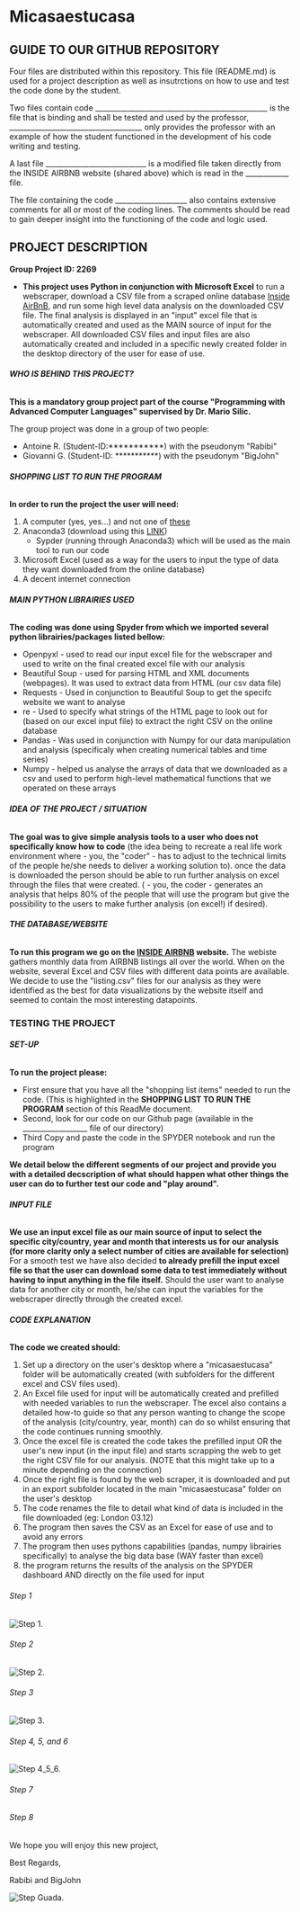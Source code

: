 # Micasaestucasa

## GUIDE TO OUR GITHUB REPOSITORY
Four files are distributed within this repository.
This file (README.md) is used for a project description as well as insutrctions on how to use and test the code done by the student.

Two files contain code ________________________________________________ is the file that is binding and shall be tested and used by the professor, _____________________________________ only provides the professor with an example of how the student functioned in the development of his code writing and testing.

A last file ____________________________ is a modified file taken directly from the INSIDE AIRBNB website (shared above) which is read in the ____________ file.

The file containing the code ____________________ also contains extensive comments for all or most of the coding lines. The comments should be read to gain deeper insight into the functioning of the code and logic used.


## PROJECT DESCRIPTION

**Group Project ID: 2269**
- **This project uses Python in conjunction with Microsoft Excel** to run a webscraper, download a CSV file from a scraped online database [Inside AirBnB](http://insideairbnb.com/get-the-data.html),  and run some high level data analysis on the downloaded CSV file. The final analysis is displayed in an "input" excel file that is automatically created and used as the MAIN source of input for the webscraper. All downloaded CSV files and input files are also automatically created and included in a specific newly created folder in the desktop directory of the user for ease of use.


###### **WHO IS BEHIND THIS PROJECT?**

**This is a mandatory group project part of the course "Programming with Advanced Computer Languages" supervised by Dr. Mario Silic.**

The group project was done in a group of two people: 
- Antoine R. (Student-ID:***********) with the pseudonym "Rabibi"
- Giovanni G. (Student-ID: ***********) with the pseudonym "BigJohn"


###### **SHOPPING LIST TO RUN THE PROGRAM**

**In order to run the project the user will need:**
 1. A computer (yes, yes...) and not one of [these](https://gizmodo.com/the-16-worst-failed-computers-of-all-time-5789924)
 2. Anaconda3 (download using this [LINK](https://www.anaconda.com/products/individual))
     - Sypder (running through Anaconda3) which will be used as the main tool to run our code
 3. Microsoft Excel (used as a way for the users to input the type of data they want downloaded from the online database)
 4. A decent internet connection


###### **MAIN PYTHON LIBRAIRIES USED**

**The coding was done using Spyder from which we imported several python librairies/packages listed bellow:**
- Openpyxl - used to read our input excel file for the webscraper and used to write on the final created excel file with our analysis
- Beautiful Soup - used for parsing HTML and XML documents (webpages). It was used to extract data from HTML (our csv data file)
- Requests - Used in conjunction to Beautiful Soup to get the specifc website we want to analyse
- re -  Used to specify what strings of the HTML page to look out for (based on our excel input file) to extract the right CSV on the online database
- Pandas - Was used in conjunction with Numpy for our data manipulation and analysis (specificaly when creating numerical tables and time series)
- Numpy - helped us analyse the arrays of data that we downloaded as a csv and used to perform high-level mathematical functions that we operated on these arrays

###### **IDEA OF THE PROJECT / SITUATION**
**The goal was to give simple analysis tools to a user who does not specifically know how to code** (the idea being to recreate a real life work environment where - you, the "coder" - has to adjust to the technical limits of the people he/she needs to deliver a working solution to).
once the data is downloaded the person should be able to run further analysis on excel through the files that were created. ( - you, the coder - generates an analysis that helps 80% of the people that will use the program but give the possibility to the users to make further analysis (on excel!) if desired). 


###### **THE DATABASE/WEBSITE**
**To run this program we go on the [INSIDE AIRBNB](http://insideairbnb.com/get-the-data.html) website.**
The webiste gathers monthly data from AIRBNB listings all over the world. When on the website, several Excel and CSV files with different data points are available. We decide to use the "listing.csv" files for our analysis as they were identified as the best for data visualizations by the website itself and seemed to contain the most interesting datapoints. 

### **TESTING THE PROJECT**
###### **SET-UP**
**To run the project please:**
- First ensure that you have all the "shopping list items" needed to run the code. (This is highlighted in the **SHOPPING LIST TO RUN THE PROGRAM** section of this ReadMe document. 
- Second, look for our code on our Github page  (available in the __________________ file of our directory)
- Third Copy and paste the code in the SPYDER notebook and run the program

**We detail below the different segments of our project and provide you with a detailed decscription of what should happen what other things the user can do to further test our code and "play around".**

###### **INPUT FILE**
**We use an input excel file as our main source of input to select the specific city/country, year and month that interests us for our analysis (for more clarity only a select number of cities are available for selection)**
For a smooth test we have also decided **to already prefill the input excel file so that the user can download some data to test immediately without having to input anything in the file itself.** Should the user want to analyse data for another city or month, he/she can input the variables for the webscraper directly through the created excel.

###### **CODE EXPLANATION**
**The code we created should:**
1. Set up a directory on the user's desktop where a "micasaestucasa" folder will be automatically created (with subfolders for the different excel and CSV files used). 
2. An Excel file used for input will be automatically created and prefilled with needed variables to run the webscraper. The excel also contains a detailed how-to guide so that any person wanting to change the scope of the analysis (city/country, year, month) can do so whilst ensuring that the code continues running smoothly. 
3. Once the excel file is created the code takes the prefilled input OR the user's new input (in the input file) and starts scrapping the web to get the right CSV file for our analysis. (NOTE that this might take up to a minute depending on the connection)
4. Once the right file is found by the web scraper, it is downloaded and put in an export subfolder located in the main "micasaestucasa" folder on the user's desktop
5. The code renames the file to detail what kind of data is included in the file downloaded (eg: London 03.12)
6. The program then saves the CSV as an Excel for ease of use and to avoid any errors
7. The program then uses pythons capabilities (pandas, numpy librairies specifically) to analyse the big data base (WAY faster than excel)
8. the program returns the results of the analysis on the SPYDER dashboard AND directly on the file used for input

###### Step 1
![Step 1.](https://github.com/Micasaestucasa/Micasaestucasa/blob/main/step1.jpg)
###### Step 2
![Step 2.](https://github.com/Micasaestucasa/Micasaestucasa/blob/main/step2.jpg)
###### Step 3
![Step 3.](https://github.com/Micasaestucasa/Micasaestucasa/blob/main/step3.jpg)
###### Step 4, 5, and 6
![Step 4_5_6.](https://github.com/Micasaestucasa/Micasaestucasa/blob/main/step4_5_6.jpg)

###### Step 7

###### Step 8


We hope you will enjoy this new project, 

Best Regards,

Rabibi and BigJohn 


![Step Guada.](https://github.com/Micasaestucasa/Micasaestucasa/blob/main/Guada1.jpg)

